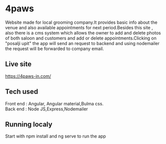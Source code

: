 # 4paws

Website made for local grooming company.It provides basic info about the venue and also available appointments for next period.Besides this site , also there is a cms system
which allows the owner to add and delete photos of both saloon and customers and add or delete appointments.Clicking on "posalji upit" the app will send an request to backend and using nodemailer the request will be forwarded to company email.

## Live site

https://4paws-in.com/

## Tech used

Front end : Angular, Angular material,Bulma css.\
Back end : Node JS,Express,Nodemailer

## Running localy

Start with npm install and ng serve to run the app
